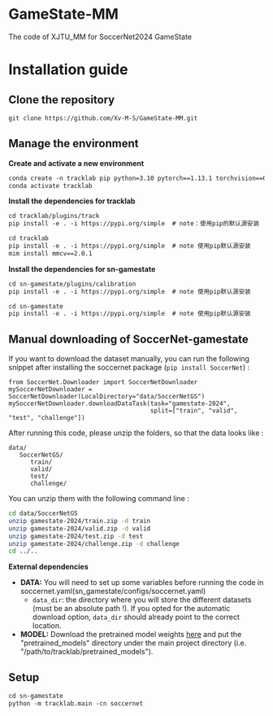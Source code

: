 # GameState-MM
 The code of XJTU_MM for SoccerNet2024 GameState
# Installation guide
## Clone the repository
```txt
git clone https://github.com/Xv-M-S/GameState-MM.git
```
## Manage the environment
**Create and activate a new environment**
```txt
conda create -n tracklab pip python=3.10 pytorch==1.13.1 torchvision==0.14.1 pytorch-cuda=11.7 -c pytorch -c nvidia -y
conda activate tracklab
```
**Install the dependencies for tracklab**
```txt
cd tracklab/plugins/track
pip install -e . -i https://pypi.org/simple  # note：使用pip的默认源安装

cd tracklab
pip install -e . -i https://pypi.org/simple  # note 使用pip默认源安装
mim install mmcv==2.0.1
```
**Install the dependencies for sn-gamestate**
```txt
cd sn-gamestate/plugins/calibration
pip install -e . -i https://pypi.org/simple  # note 使用pip默认源安装

cd sn-gamestate
pip install -e . -i https://pypi.org/simple  # note 使用pip默认源安装
```

## Manual downloading of SoccerNet-gamestate
If you want to download the dataset manually, you can run the following snippet
after installing the soccernet package (`pip install SoccerNet`) : 

```
from SoccerNet.Downloader import SoccerNetDownloader
mySoccerNetDownloader = SoccerNetDownloader(LocalDirectory="data/SoccerNetGS")
mySoccerNetDownloader.downloadDataTask(task="gamestate-2024",
                                       split=["train", "valid", "test", "challenge"])
```

After running this code, please unzip the folders, so that the data looks like : 
```
data/
   SoccerNetGS/
      train/
      valid/
      test/
      challenge/
```

You can unzip them with the following command line : 
```bash
cd data/SoccerNetGS
unzip gamestate-2024/train.zip -d train
unzip gamestate-2024/valid.zip -d valid
unzip gamestate-2024/test.zip -d test
unzip gamestate-2024/challenge.zip -d challenge
cd ../..
```

**External dependencies**

- **DATA:** You will need to set up some variables before running the code in soccernet.yaml(sn_gamestate/configs/soccernet.yaml)
  - `data_dir`: the directory where you will store the different datasets (must be an absolute path !). If you opted for the automatic download option, `data_dir` should already point to the correct location.
- **MODEL:** Download the pretrained model weights [here](https://drive.google.com/drive/folders/1MmDkSHWJ1S-V9YcLMkFOjm3zo65UELjJ?usp=drive_link) and put the "pretrained_models" directory under the main project directory (i.e. "/path/to/tracklab/pretrained_models").

## Setup

```txt
cd sn-gamestate
python -m tracklab.main -cn soccernet
```
